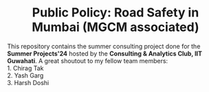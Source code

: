 <div>
  <center>
    <h1>
      Public Policy: Road Safety in Mumbai (MGCM associated)
    </h1>
  </center>
    <p>
      This repository contains the summer consulting project done for the <strong>Summer Projects'24</strong> hosted by the <strong>Consulting & Analytics Club, IIT Guwahati</strong>. A great shoutout to my fellow team members:<br>
      1. Chirag Tak <br>
      2. Yash Garg <br>
      3. Harsh Doshi<br>
    </p>
</div>
